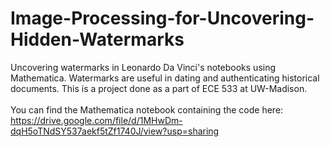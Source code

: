 # Image-Processing-for-Uncovering-Hidden-Watermarks
Uncovering watermarks in Leonardo Da Vinci's notebooks using Mathematica. Watermarks are useful in dating and authenticating historical documents. This is a project done as a part of ECE 533 at UW-Madison.
<br/>
<br/>
You can find the Mathematica notebook containing the code here: https://drive.google.com/file/d/1MHwDm-dqH5oTNdSY537aekf5tZf1740J/view?usp=sharing
